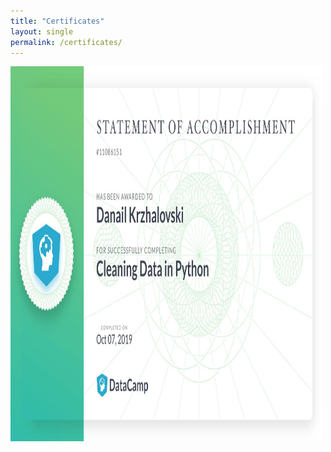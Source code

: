 ```yaml
---
title: "Certificates"
layout: single
permalink: /certificates/
---
```


<img src="images/Certificates/data_cleaning_python.pdf-1.jpg" width="500" height="600">
